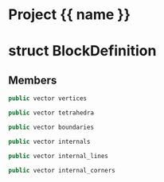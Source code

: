 <script setup>
import {useRoute} from 'vitepress'
const {path} = useRoute()
const tokens = path.split('/')
const words = tokens[2].split('-');
for (let i = 0; i < words.length; i++) {
    words[i] = words[i].charAt(0).toUpperCase() + words[i].slice(1);
    words[i] = words[i].replace('geode', 'Geode')
}
const name = words.join('-');
</script>
# Project {{ name }}

# struct BlockDefinition


## Members

```cpp
public vector vertices

```

```cpp
public vector tetrahedra

```

```cpp
public vector boundaries

```

```cpp
public vector internals

```

```cpp
public vector internal_lines

```

```cpp
public vector internal_corners

```



